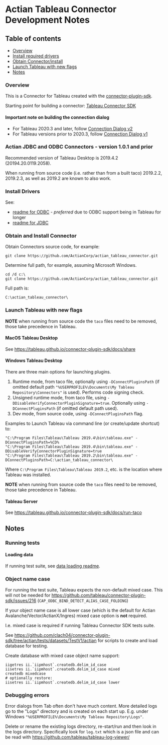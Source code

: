 # Actian Tableau Connector Development Notes

Table of contents
-----------------

  * [Overview](#overview)
  * [Install required drivers](#install-drivers)
  * [Obtain Connector/install](#obtain-and-install-connector)
  * [Launch Tableau with new flags](#launch-tableau-with-new-flags)
  * [Notes](#notes)

### Overview

This is a Connector for Tableau created with the [connector-plugin-sdk](https://github.com/tableau/connector-plugin-sdk).

Starting point for building a connector: [Tableau Connector SDK](https://tableau.github.io/connector-plugin-sdk/docs/)  

#### Important note on building the connection dialog

- For Tableau 2020.3 and later, follow [Connection Dialog v2](https://tableau.github.io/connector-plugin-sdk/docs/mcd)  
- For Tableau versions prior to 2020.3, follow [Connection Dialog v1](https://tableau.github.io/connector-plugin-sdk/docs/ui.html)  


### Actian JDBC and ODBC Connectors - version 1.0.1 and prior

Recommended version of Tableau Desktop is 2019.4.2 (20194.20.0119.2058).

When running from source code (i.e. rather than from a built taco) 2019.2.2, 2019.2.3, as well as 2019.2 are known to also work.

### Install Drivers

See:

  * [readme for ODBC](actian_odbc/README.md) - *preferred* due to ODBC support being in Tableau for longer
  * [readme for JDBC](actian_jdbc/README.md)


### Obtain and Install Connector

Obtain Connectors source code, for example:

    git clone https://github.com/ActianCorp/actian_tableau_connector.git

Determine full path, for example, assuming Microsoft Windows.

    cd /d c:\
    git clone https://github.com/ActianCorp/actian_tableau_connector.git

Full path is:

    C:\actian_tableau_connector\

### Launch Tableau with new flags

**NOTE** when running from source code the `taco` files need to be removed, those take precedence in Tableau.

#### MacOS Tableau Desktop

See https://tableau.github.io/connector-plugin-sdk/docs/share

#### Windows Tableau Desktop

There are three main options for launching plugins.

  1. Runtime mode, from taco file, optionally using `-DConnectPluginsPath` (if omitted default path `"%USERPROFILE%\Documents\My Tableau Repository\Connectors"` is used). Performs code signing check.
  2. Unsigned runtime mode, from taco file, using `-DDisableVerifyConnectorPluginSignature=true`. Optionally using `-DConnectPluginsPath` (if omitted default path used).
  3. Dev mode, from source code, using `-DConnectPluginsPath` flag.

Examples to Launch Tableau via command line (or create/update shortcut) to:

    "C:\Program Files\Tableau\Tableau 2019.4\bin\tableau.exe" -DConnectPluginsPath=%CD%
    "C:\Program Files\Tableau\Tableau 2019.4\bin\tableau.exe" -DDisableVerifyConnectorPluginSignature=true
    "C:\Program Files\Tableau\Tableau 2019.2\bin\tableau.exe" -DConnectPluginsPath=C:\actian_tableau_connector\

Where `C:\Program Files\Tableau\Tableau 2019.2`, etc. is the location where Tableau was installed.

**NOTE** when running from source code the `taco` files need to be removed, those take precedence in Tableau.

#### Tableau Server

See https://tableau.github.io/connector-plugin-sdk/docs/run-taco




Notes
-----


### Running tests

#### Loading data

If running test suite, see [data loading readme](https://github.com/clach04/connector-plugin-sdk/tree/actian/tests/datasets/TestV1/actian/README.md).

### Object name case

For running the test suite, Tableau expects the non-default mixed case. This will not be needed for https://github.com/tableau/connector-plugin-sdk/issues/216 (`CAP_ODBC_BIND_DETECT_ALIAS_CASE_FOLDING`)

If your object name case is all lower case (which is the default for Actian Avalanche/Vector/ActianX/Ingres) mixed case option is **not** required.

I.e. mixed case is required if running Tableau Connector SDK tests suite.

See https://github.com/clach04/connector-plugin-sdk/tree/actian/tests/datasets/TestV1/actian for scripts to create and load database for testing.

Create database with mixed case object name support:

    iigetres ii.`iipmhost`.createdb.delim_id_case
    iisetres ii.`iipmhost`.createdb.delim_id_case mixed
    createdb mixedcase
    # optionally restore:
    iisetres ii.`iipmhost`.createdb.delim_id_case lower

### Debugging errors

Error dialogs from Tab often don't have much content. More detailed logs go to the "Logs" directory and is created on each start up. E.g. under Windows `"%USERPROFILE%\Documents\My Tableau Repository\Logs"`.

Delete or rename the existing logs directory, re-start/run and then look in the logs directory. Specifically look for `log.txt` which is a json file and can be read with https://github.com/tableau/tableau-log-viewer/
